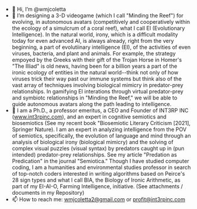 - 👋 Hi, I’m @wmjcoletta
- 👀 I’m designing a 3-D videogame (which I call "Minding the Reef") for evolving, in autonomous avatars (competitively and cooperatively within the ecology of a simulcrum of a coral reef), what I call EI (Evolutionary Intelligence).  In the natural world, irony, which is a difficult modality today for even advanced AI, is always already, right from the very beginning, a part of evolutiinary intelligence (EI), of the activities of even viruses, bacteria, and plant and animals.  For example, the strategy empoyed by the Greeks with their gift of the Trojan Horse in Homer's "The Illiad" is old news, having been for a billion years a part of the ironic ecology of entities in the natural world--think not only of how viruses trick their way past our immune systems but think also of the vast array of techniques involving biological mimicry in predator-prey relationships. In gamifying EI interations through virtual predator-prey and symbiotc relationships in "Minding the Reef," we will be able to guide autonomous avatars along the path leading to intelligence.
- 💞️ I am a Ph.D., a professor emeritus, a CEO and Founder of INT3RP INC (www.int3rpinc.com), and an expert in cognitive semiotics and biosemiotics (See my recent book
     "Biosemiotic Literary Criticism [2021], Springer Nature). I am an expert in analyzing intelligence from the POV of semiotics, specifically, the evolution of language and mind through an analysis of biological irony (biological mimicry) and the solving of complex visual puzzles (visual syntax) by predators caught up in (pun intended) predator-prey relationships.  See my article "Predation as Predication" in the journal "Semiotica."  Though I have studied computer coding, I am a humanities and environmental studies professor in search of top-notch coders interested in writing algorithms based on Peirce's 28 sign types and what I call BIA, the Biology of Ironic Arithmetic, as part of my EI-AI-O, Farming Intelligence, initiative. (See attachments / documents in my Repository)
- 📫 How to reach me: wmjcoletta2@gmail.com or profit@int3rpinc.com

<!---
wmjcoletta/wmjcoletta is a ✨ special ✨ repository because its `README.md` (this file) appears on your GitHub profile.
You can click the Preview link to take a look at your changes.
--->

